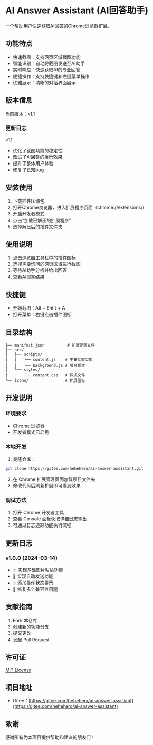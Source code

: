 # AI Answer Assistant (AI回答助手)

一个帮助用户快速获取AI回答的Chrome浏览器扩展。

## 功能特点

- 快速截图：支持网页区域截图功能
- 智能识别：自动将截图发送至AI助手
- 实时响应：快速获取AI的专业回答
- 便捷操作：支持快捷键和右键菜单操作
- 优雅展示：清晰的对话界面展示

## 版本信息

当前版本：v1.1

### 更新日志

v1.1
- 优化了截图功能的稳定性
- 改进了AI回答的展示效果
- 提升了整体用户体验
- 修复了已知bug

## 安装使用

1. 下载插件压缩包
2. 打开Chrome浏览器，进入扩展程序页面（chrome://extensions/）
3. 开启开发者模式
4. 点击"加载已解压的扩展程序"
5. 选择解压后的插件文件夹

## 使用说明

1. 点击浏览器工具栏中的插件图标
2. 选择需要询问的网页区域进行截图
3. 等待AI助手分析并给出回答
4. 查看AI回答结果

## 快捷键

- 开始截图：Alt + Shift + A
- 打开菜单：右键点击插件图标

## 目录结构

```
├── manifest.json          # 扩展配置文件
├── src/
│   ├── scripts/
│   │   ├── content.js    # 主要功能实现
│   │   └── background.js # 后台脚本
│   └── styles/
│       └── content.css   # 样式文件
└── icons/                # 扩展图标
```

## 开发说明

### 环境要求

- Chrome 浏览器
- 开发者模式已启用

### 本地开发

1. 克隆仓库：

```bash
git clone https://gitee.com/hehehero/ai-answer-assistant.git
```

2. 在 Chrome 扩展管理页面加载项目文件夹
3. 修改代码后刷新扩展即可看到效果

### 调试方法

1. 打开 Chrome 开发者工具
2. 查看 Console 面板获取详细日志输出
3. 可通过日志追踪功能执行流程

## 更新日志

### v1.0.0 (2024-03-14)

- ✨ 实现基础图片粘贴功能
- 🚀 实现自动发送功能
- 💡 添加操作状态提示
- 🐛 修复多个兼容性问题

## 贡献指南

1. Fork 本仓库
2. 创建新的功能分支
3. 提交更改
4. 发起 Pull Request

## 许可证

[MIT License](LICENSE)

## 项目地址

- Gitee：[https://gitee.com/hehehero/ai-answer-assistant](https://gitee.com/hehehero/ai-answer-assistant)

## 致谢

感谢所有为本项目提供帮助和建议的朋友们！